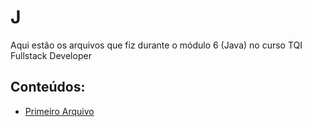 # J
Aqui estão os arquivos que fiz durante o módulo 6 (Java) no curso TQI Fullstack Developer

## Conteúdos:

- [Primeiro Arquivo]()